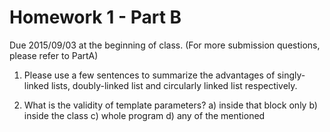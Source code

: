 Homework 1 - Part B
===================

Due 2015/09/03 at the beginning of class.
(For more submission questions, please refer to PartA)

1. Please use a few sentences to summarize the advantages of singly-linked lists, doubly-linked list and circularly linked list respectively.



2. What is the validity of template parameters?
a) inside that block only
b) inside the class
c) whole program
d) any of the mentioned

  
